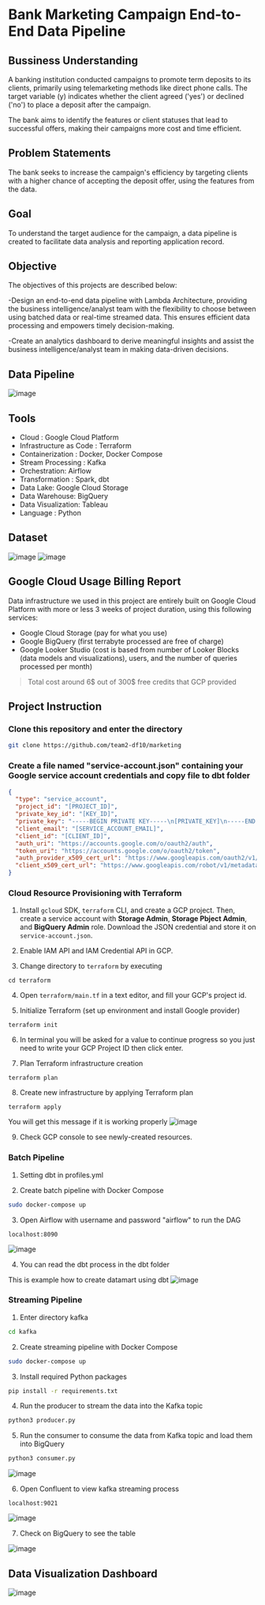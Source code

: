 # Bank Marketing Campaign End-to-End Data Pipeline

## Bussiness Understanding

A banking institution conducted campaigns to promote term deposits to its clients, primarily using telemarketing methods like direct phone calls. The target variable (y) indicates whether the client agreed ('yes') or declined ('no') to place a deposit after the campaign. 

The bank aims to identify the features or client statuses that lead to successful offers, making their campaigns more cost and time efficient.

## Problem Statements

The bank seeks to increase the campaign's efficiency by targeting clients with a higher chance of accepting the deposit offer, using the features from the data.

## Goal
To understand the target audience for the campaign, a data pipeline is created to facilitate data analysis and reporting application record.

## Objective
The objectives of this projects are described below:

-Design an end-to-end data pipeline with Lambda Architecture, providing the business intelligence/analyst team with the flexibility to choose between using batched data or real-time streamed data. This ensures efficient data processing and empowers timely decision-making.

-Create an analytics dashboard to derive meaningful insights and assist the business intelligence/analyst team in making data-driven decisions.

## Data Pipeline
![image](https://github.com/team2-df10/marketing/assets/122470555/0664d9c7-3279-4225-8e29-9c8f037a61cc)



## Tools

- Cloud : Google Cloud Platform
- Infrastructure as Code : Terraform
- Containerization : Docker, Docker Compose
- Stream Processing : Kafka
- Orchestration: Airflow
- Transformation : Spark, dbt
- Data Lake: Google Cloud Storage
- Data Warehouse: BigQuery
- Data Visualization: Tableau
- Language : Python

## Dataset
![image](https://github.com/team2-df10/marketing/assets/122470555/72fdc329-4d5d-4322-ad1f-159878467b73)
![image](https://github.com/team2-df10/marketing/assets/122470555/f84f8718-a859-4c33-86f3-555579583ffa)



## Google Cloud Usage Billing Report
Data infrastructure we used in this project are entirely built on Google Cloud Platform with more or less 3 weeks of project duration, 
using this following services:
- Google Cloud Storage (pay for what you use)
- Google BigQuery (first terrabyte processed are free of charge)
- Google Looker Studio (cost is based from number of Looker Blocks (data models and visualizations), users, and the number of queries processed per month)
> Total cost around 6$ out of 300$ free credits that GCP provided

## Project Instruction
### Clone this repository and enter the directory
```bash
git clone https://github.com/team2-df10/marketing
```


### Create a file named "service-account.json" containing your Google service account credentials and copy file to dbt folder
```json
{
  "type": "service_account",
  "project_id": "[PROJECT_ID]",
  "private_key_id": "[KEY_ID]",
  "private_key": "-----BEGIN PRIVATE KEY-----\n[PRIVATE_KEY]\n-----END PRIVATE KEY-----\n",
  "client_email": "[SERVICE_ACCOUNT_EMAIL]",
  "client_id": "[CLIENT_ID]",
  "auth_uri": "https://accounts.google.com/o/oauth2/auth",
  "token_uri": "https://accounts.google.com/o/oauth2/token",
  "auth_provider_x509_cert_url": "https://www.googleapis.com/oauth2/v1/certs",
  "client_x509_cert_url": "https://www.googleapis.com/robot/v1/metadata/x509/[SERVICE_ACCOUNT_EMAIL]"
}
```
### Cloud Resource Provisioning with Terraform

1. Install `gcloud` SDK, `terraform` CLI, and create a GCP project. Then, create a service account with **Storage Admin**, **Storage Pbject Admin**, and **BigQuery Admin** role. Download the JSON credential and store it on `service-account.json`. 

2. Enable IAM API and IAM Credential API in GCP.

3. Change directory to `terraform` by executing
```
cd terraform
```
4. Open `terraform/main.tf` in a text editor, and fill your GCP's project id.

5. Initialize Terraform (set up environment and install Google provider)
```
terraform init
```
6. In terminal you will be asked for a value to continue progress so you just need to write your GCP Project ID then click enter.

7. Plan Terraform infrastructure creation
```
terraform plan
```
8. Create new infrastructure by applying Terraform plan
```
terraform apply
```
  You will get this message if it is working properly
  ![image](https://github.com/team2-df10/marketing/assets/122470555/b99230d3-e516-4693-befd-21a468998d0c)



9. Check GCP console to see newly-created resources.

### Batch Pipeline

1. Setting dbt in profiles.yml

2. Create batch pipeline with Docker Compose
```bash
sudo docker-compose up
```
3. Open Airflow with username and password "airflow" to run the DAG
```
localhost:8090
```

![image](https://github.com/team2-df10/marketing/assets/122470555/8f6d43e5-5555-4584-bed8-7d6023d55334)

4. You can read the dbt process in the dbt folder

This is example how to create datamart  using dbt
![image](https://github.com/team2-df10/marketing/assets/122470555/e7b3dd41-86c2-4140-86c6-d7414982705a)



### Streaming Pipeline

1. Enter directory kafka
```bash
cd kafka
```

2. Create streaming pipeline with Docker Compose
```bash
sudo docker-compose up
```

3. Install required Python packages
```bash
pip install -r requirements.txt
```

4. Run the producer to stream the data into the Kafka topic
```bash
python3 producer.py
```

5. Run the consumer to consume the data from Kafka topic and load them into BigQuery
```bash
python3 consumer.py
```

![image](https://github.com/team2-df10/marketing/assets/122470555/dfbc8310-78db-449d-be86-c66a2e871585)


6. Open Confluent to view kafka streaming process
```
localhost:9021
```

![image](https://github.com/team2-df10/marketing/assets/122470555/bbcfae2e-4d8b-49d6-9900-9e8ddeff156f)


7. Check on BigQuery to see the table

![image](https://github.com/team2-df10/marketing/assets/122470555/9f2df713-08ca-4970-a106-d38959851742)


## Data Visualization Dashboard
![image](https://github.com/team2-df10/marketing/assets/122470555/9289bfb6-56d3-45c2-872c-238a7c47d346)

